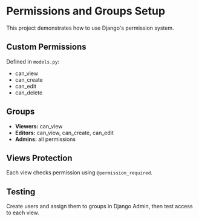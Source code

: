 # Permissions and Groups Setup

This project demonstrates how to use Django's permission system.

## Custom Permissions
Defined in `models.py`:
- can_view
- can_create
- can_edit
- can_delete

## Groups
- **Viewers:** can_view
- **Editors:** can_view, can_create, can_edit
- **Admins:** all permissions

## Views Protection
Each view checks permission using `@permission_required`.

## Testing
Create users and assign them to groups in Django Admin, then test access to each view.
